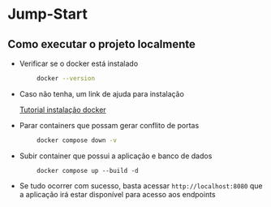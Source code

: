 # Jump-Start

## Como executar o projeto localmente

- Verificar se o docker está instalado
``` bash
        docker --version
```
- Caso não tenha, um link de ajuda para instalação

    [Tutorial instalação docker](https://www.youtube.com/watch?v=wpdcGgRY5kk)

- Parar containers que possam gerar conflito de portas

``` bash
        docker compose down -v
```
- Subir container que possui a aplicação e banco de dados

``` shell
        docker compose up --build -d 
```
- Se tudo ocorrer com sucesso, basta acessar `http://localhost:8080` que a aplicação irá estar disponível para acesso aos endpoints



